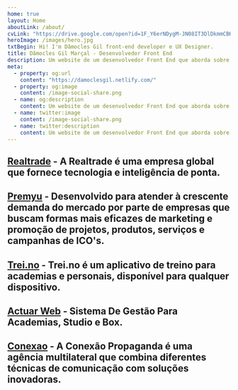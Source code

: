 ```yaml
---
home: true
layout: Home
aboutLink: /about/
cvLink: "https://drive.google.com/open?id=1F_Y6erNDygM-JN08IT3DlDkmmCBHG_wJ"
heroImage: /images/hero.jpg
txtBegin: Hi! I'm Dâmocles Gil front-end developer e UX Designer.
title: Dâmocles Gil Marçal - Desenvolvedor Front End
description: Um website de um desenvolvedor Front End que aborda sobre desenvolvimento web, focado em Javascript, HTML, Vue.js, estilo de vida e produtividade.
meta:
  - property: og:url
    content: "https://damoclesgil.netlify.com/"
  - property: og:image
    content: /image-social-share.png
  - name: og:description
    content: Um website de um desenvolvedor Front End que aborda sobre desenvolvimento web, focado em Javascript, HTML, Vue.js, estilo de vida e produtividade.
  - name: twitter:image
    content: /image-social-share.png
  - name: twitter:description
    content: Um website de um desenvolvedor Front End que aborda sobre desenvolvimento web, focado em Javascript, HTML, Vue.js, estilo de vida e produtividade.
---
```


## [Realtrade](/work/realtrade/) - <span>A Realtrade é uma empresa global que fornece tecnologia e inteligência de ponta.</span>

## [Premyu](/work/premyu/) - <span>Desenvolvido para atender à crescente demanda do mercado por parte de empresas que buscam formas mais eficazes de marketing e promoção de projetos, produtos, serviços e campanhas de ICO's.</span>

## [Trei.no](/work/treino/) - <span>Trei.no é um aplicativo de treino para academias e personais, disponível para qualquer dispositivo. </span>

## [Actuar Web](/work/actuarweb/) - <span> Sistema De Gestão Para Academias, Studio e Box.</span>

## [Conexao](/work/conexao/) - <span>A Conexão Propaganda é uma agência multilateral que combina diferentes técnicas de comunicação com soluções inovadoras.</span>
